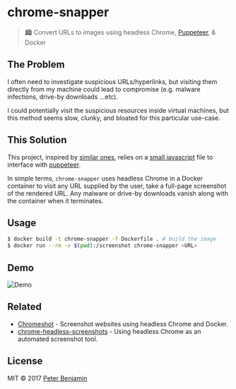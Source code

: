 # chrome-snapper

> 🏙 Convert URLs to images using headless Chrome, [Puppeteer](https://github.com/GoogleChrome/puppeteer), & Docker

## The Problem

I often need to investigate suspicious URLs/hyperlinks, but visiting them directly from my machine could lead to compromise (e.g. malware infections, drive-by downloads ...etc).

I could potentially visit the suspicious resources inside virtual machines, but this method seems slow, clunky, and bloated for this particular use-case.

## This Solution

This project, inspired by [similar ones](https://github.com/kimmobrunfeldt/url-to-image), relies on a [small javascript](index.js) file to interface with [puppeteer](https://github.com/GoogleChrome/puppeteer).

In simple terms, `chrome-snapper` uses headless Chrome in a Docker container to visit any URL supplied by the user, take a full-page screenshot of the rendered URL. Any malware or drive-by downloads vanish along with the container when it terminates.

## Usage

```sh
$ docker build -t chrome-snapper -f Dockerfile . # build the image
$ docker run --rm -v $(pwd):/screenshot chrome-snapper <URL>
```

## Demo

![Demo](demo/chrome-snapper.gif)

## Related

- [Chromeshot](https://github.com/tonious/chromeshot) - Screenshot websites using headless Chrome and Docker.
- [chrome-headless-screenshots](https://github.com/schnerd/chrome-headless-screenshots) - Using headless Chrome as an automated screenshot tool.

## License

MIT &copy; 2017 [Peter Benjamin](https://petermbenjamin.github.io)

